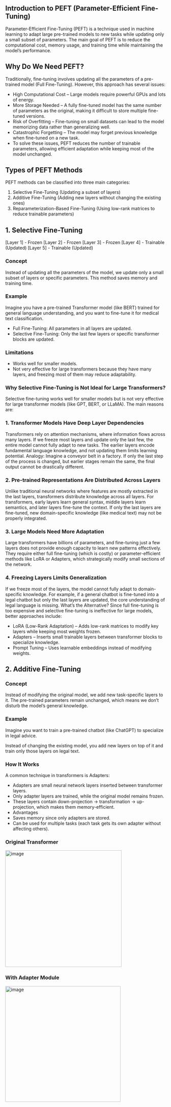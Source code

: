 ## Introduction to PEFT (Parameter-Efficient Fine-Tuning)
Parameter-Efficient Fine-Tuning (PEFT) is a technique used in machine learning to adapt large pre-trained models to new tasks while updating only a small subset of parameters. The main goal of PEFT is to reduce the computational cost, memory usage, and training time while maintaining the model’s performance.

## Why Do We Need PEFT?
Traditionally, fine-tuning involves updating all the parameters of a pre-trained model (Full Fine-Tuning). However, this approach has several issues:

 - High Computational Cost – Large models require powerful GPUs and lots of energy.
 - More Storage Needed – A fully fine-tuned model has the same number of parameters as the original, making it difficult to store multiple fine-tuned versions.
 - Risk of Overfitting – Fine-tuning on small datasets can lead to the model memorizing data rather than generalizing well.
 - Catastrophic Forgetting – The model may forget previous knowledge when fine-tuned on a new task.
 - To solve these issues, PEFT reduces the number of trainable parameters, allowing efficient adaptation while keeping most of the model unchanged.

## Types of PEFT Methods

PEFT methods can be classified into three main categories:

1. Selective Fine-Tuning (Updating a subset of layers)
2. Additive Fine-Tuning (Adding new layers without changing the existing ones)
3. Reparameterization-Based Fine-Tuning (Using low-rank matrices to reduce trainable parameters)

## 1. Selective Fine-Tuning

[Layer 1] - Frozen
[Layer 2] - Frozen
[Layer 3] - Frozen
[Layer 4] - Trainable (Updated)
[Layer 5] - Trainable (Updated)


### Concept
Instead of updating all the parameters of the model, we update only a small subset of layers or specific parameters. This method saves memory and training time.

### Example
Imagine you have a pre-trained Transformer model (like BERT) trained for general language understanding, and you want to fine-tune it for medical text classification.

 - Full Fine-Tuning: All parameters in all layers are updated.
 - Selective Fine-Tuning: Only the last few layers or specific transformer blocks are updated.

### Limitations
 - Works well for smaller models.
 - Not very effective for large transformers because they have many layers, and freezing most of them may reduce adaptability.

### Why Selective Fine-Tuning is Not Ideal for Large Transformers?
Selective fine-tuning works well for smaller models but is not very effective for large transformer models (like GPT, BERT, or LLaMA). The main reasons are:

### 1. Transformer Models Have Deep Layer Dependencies
Transformers rely on attention mechanisms, where information flows across many layers.
If we freeze most layers and update only the last few, the entire model cannot fully adapt to new tasks.
The earlier layers encode fundamental language knowledge, and not updating them limits learning potential.
Analogy:
Imagine a conveyor belt in a factory. If only the last step of the process is changed, but earlier stages remain the same, the final output cannot be drastically different.

### 2. Pre-trained Representations Are Distributed Across Layers
Unlike traditional neural networks where features are mostly extracted in the last layers, transformers distribute knowledge across all layers.
For transformers, early layers learn general syntax, middle layers learn semantics, and later layers fine-tune the context.
If only the last layers are fine-tuned, new domain-specific knowledge (like medical text) may not be properly integrated.

### 3. Large Models Need More Adaptation
Large transformers have billions of parameters, and fine-tuning just a few layers does not provide enough capacity to learn new patterns effectively.
They require either full fine-tuning (which is costly) or parameter-efficient methods like LoRA or Adapters, which strategically modify small sections of the network.

### 4. Freezing Layers Limits Generalization
If we freeze most of the layers, the model cannot fully adapt to domain-specific knowledge.
For example, if a general chatbot is fine-tuned into a legal chatbot but only the last layers are updated, the core understanding of legal language is missing.
What’s the Alternative?
Since full fine-tuning is too expensive and selective fine-tuning is ineffective for large models, better approaches include:

 - LoRA (Low-Rank Adaptation) – Adds low-rank matrices to modify key layers while keeping most weights frozen.
 - Adapters – Inserts small trainable layers between transformer blocks to specialize knowledge.
 - Prompt Tuning – Uses learnable embeddings instead of modifying weights.


## 2. Additive Fine-Tuning
### Concept
Instead of modifying the original model, we add new task-specific layers to it. The pre-trained parameters remain unchanged, which means we don’t disturb the model’s general knowledge.

### Example
Imagine you want to train a pre-trained chatbot (like ChatGPT) to specialize in legal advice.

Instead of changing the existing model, you add new layers on top of it and train only those layers on legal text.

### How It Works
A common technique in transformers is Adapters:

 - Adapters are small neural network layers inserted between transformer layers.
 - Only adapter layers are trained, while the original model remains frozen.
 - These layers contain down-projection → transformation → up-projection, which makes them memory-efficient.
 - Advantages
 - Saves memory since only adapters are stored.
 - Can be used for multiple tasks (each task gets its own adapter without affecting others).

### Original Transformer
<img width="365" alt="image" src="https://github.com/user-attachments/assets/6718b917-30d6-4a69-9e64-6feb9ee28dd8" />

### With Adapter Module 

<img width="362" alt="image" src="https://github.com/user-attachments/assets/e73aec3d-f339-43f3-88d2-0a6766530095" />


